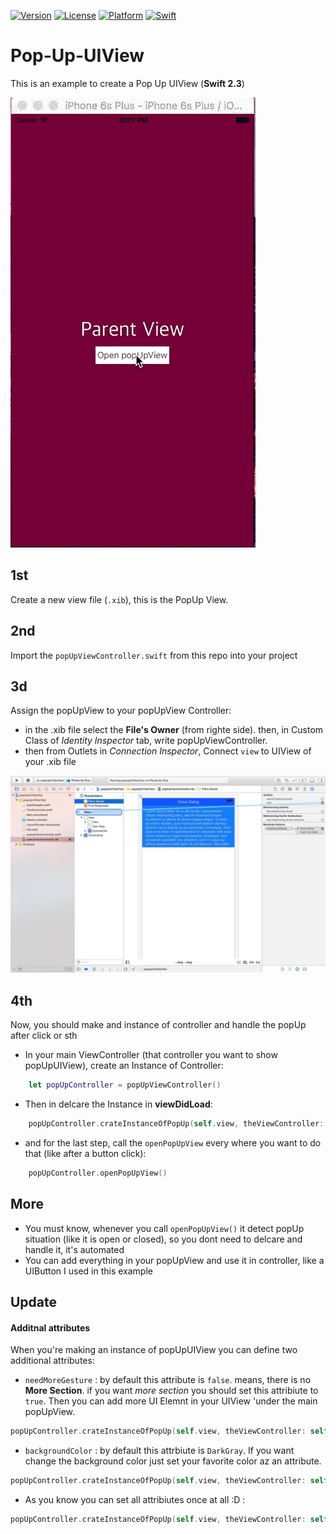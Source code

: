 
[![Version](https://img.shields.io/badge/version-1.0-red.svg?style=flat)](https://github.com/amlashi-sadra/Pop-Up-UIView/)
[![License](https://img.shields.io/badge/licence-MIT-lightgrey.svg?style=flat)](https://github.com/amlashi-sadra/Pop-Up-UIView)
[![Platform](https://img.shields.io/badge/platform-iOS-brightgreen.svg?style=flat)](https://github.com/amlashi-sadra/Pop-Up-UIView)
[![Swift](https://img.shields.io/badge/swift-2.3-green.svg?style=flat)](https://github.com/amlashi-sadra/Pop-Up-UIView)

# Pop-Up-UIView
This is an example to create a Pop Up UIView (<b>Swift 2.3</b>)

![Alt text](/art-assets/popUpUIView.gif?raw=true "popUpUIView")


## 1st
Create a new view file (`.xib`), this is the PopUp View.

## 2nd 
Import the `popUpViewController.swift` from this repo into your project

## 3d
Assign the popUpView to your popUpView Controller:
- in the .xib file select the <b>File's Owner</b> (from righte side). then, in Custom Class of <I>Identity Inspector</I> tab, write popUpViewController.
- then from Outlets in <I>Connection Inspector</I>, Connect `view` to UIView of your .xib file 

![Alt text](/art-assets/popUIViewOutlet.jpg?raw=true "popUpUIViewOutlets")


## 4th
Now, you should make and instance of controller and handle the popUp after click or sth
- In your main ViewController (that controller you want to show popUpUIView), create an Instance of Controller:
```swift
    let popUpController = popUpViewController()
```
- Then in delcare the Instance in <b>viewDidLoad</b>:
```swift
    popUpController.crateInstanceOfPopUp(self.view, theViewController: self, sizeOfPopUpViewContainer: SIZE_OF_POPUPVIEW_CONTAINER)
```
- and for the last step, call the `openPopUpView` every where you want to do that (like after a button click):
```swift
    popUpController.openPopUpView()
```

## More
- You must know, whenever you call `openPopUpView()` it detect popUp situation (like it is open or closed), so you dont need to delcare and handle it, it's automated
- You can add everything in your popUpView and use it in controller, like a UIButton I used in this example

## Update

#### Additnal attributes
When you're making an instance of popUpUIView you can define two additional attributes:
- `needMoreGesture` : by default this attribute is `false`. means, there is no <b>More Section</b>. if you want <I>more section</I> you should set this attribiute to `true`. Then you can add more UI Elemnt in your UIView 'under the main popUpView.

```swift
popUpController.crateInstanceOfPopUp(self.view, theViewController: self, sizeOfPopUpViewContainer: 200, needMoreGesture: true)
```

- `backgroundColor` : by default this attrbiute is `DarkGray`. If you want change the background color just set your favorite color az an attribute.

```swift
popUpController.crateInstanceOfPopUp(self.view, theViewController: self, sizeOfPopUpViewContainer: 200, backgroundColor: UIColor.redColor())
```
- As you know you can set all attribiutes once at all :D :
```swift
popUpController.crateInstanceOfPopUp(self.view, theViewController: self, sizeOfPopUpViewContainer: 200, needMoreGesture: true, backgroundColor: UIColor.redColor())
```
